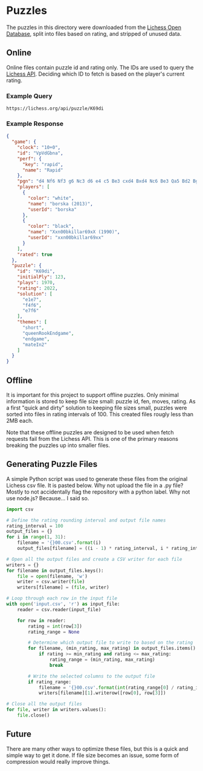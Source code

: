# Puzzles

The puzzles in this directory were downloaded from the [Lichess Open Database](https://database.lichess.org/#puzzles), split into files based on rating, and stripped of unused data.

## Online

Online files contain puzzle id and rating only. The IDs are used to query the [Lichess API](https://lichess.org/api#tag/Puzzles/operation/apiPuzzleId). Deciding which ID to fetch is based on the player's current rating.

### Example Query

`https://lichess.org/api/puzzle/K69di`

### Example Response

```json
{
  "game": {
    "clock": "10+0",
    "id": "VpVdGbna",
    "perf": {
      "key": "rapid",
      "name": "Rapid"
    },
    "pgn": "d4 Nf6 Nf3 g6 Nc3 d6 e4 c5 Be3 cxd4 Bxd4 Nc6 Be3 Qa5 Bd2 Bg7 Be2 O-O O-O Qb6 Rb1 Bg4 h3 Bxf3 Bxf3 Nd4 Be3 Nxf3+ Qxf3 Qc6 Bd4 a6 Bxf6 Bxf6 Nd5 Qxc2 Nxf6+ exf6 Qxf6 Qxe4 Qxd6 Rad8 Qb6 Rfe8 Rfe1 Qxe1+ Rxe1 Rxe1+ Kh2 Rd2 Kg3 Ree2 Qxb7 Rxb2 Qxa6 Rxa2 Qc8+ Kg7 Qc3+ Kg8 Qc5 Rxf2 Qc8+ Kg7 Qc3+ Kh6 Qe3+ Kg7 Qe5+ Kf8 Qh8+ Ke7 Qe5+ Kf8 Qb8+ Kg7 Qe5+ f6 Qe7+ Kh6 Qf8+ Kg5 h4+ Kh5 Qc5+ f5 Qc1 Rxg2+ Kh3 Rh2+ Kg3 Rag2+ Kf3 Rg4 Qd1 Rhxh4 Kf2 Rh2+ Kf3 Rh3+ Ke2 Rg2+ Kf1+ Rg4 Kf2 g5 Qd8 h6 Qe8+ Kh4 Kf1 h5 Qe1+ Rhg3 Qe5 f4 Qe1 f3 Kf2 Rf4 Qh1+ Rh3 Qe1 g4",
    "players": [
      {
        "color": "white",
        "name": "borska (2013)",
        "userId": "borska"
      },
      {
        "color": "black",
        "name": "Xxn00bkillar69xX (1990)",
        "userId": "xxn00bkillar69xx"
      }
    ],
    "rated": true
  },
  "puzzle": {
    "id": "K69di",
    "initialPly": 123,
    "plays": 1970,
    "rating": 2022,
    "solution": [
      "e1e7",
      "f4f6",
      "e7f6"
    ],
    "themes": [
      "short",
      "queenRookEndgame",
      "endgame",
      "mateIn2"
    ]
  }
}
```

## Offline

It is important for this project to support offline puzzles. Only minimal information is stored to keep file size small: puzzle id, fen, moves, rating. As a first "quick and dirty" solution to keeping file sizes small, puzzles were sorted into files in rating intervals of 100. This created files rougly less than 2MB each.

Note that these offline puzzles are designed to be used when fetch requests fail from the Lichess API. This is one of the primary reasons breaking the puzzles up into smaller files.

## Generating Puzzle Files

A simple Python script was used to generate these files from the original Lichess csv file. It is pasted below. Why not upload the file in a .py file? Mostly to not accidentally flag the repository with a python label. Why not use node.js? Because... I said so.

```python
import csv

# Define the rating rounding interval and output file names
rating_interval = 100
output_files = {}
for i in range(1, 31):
    filename = '{}00.csv'.format(i)
    output_files[filename] = ((i - 1) * rating_interval, i * rating_interval - 1)

# Open all the output files and create a CSV writer for each file
writers = {}
for filename in output_files.keys():
    file = open(filename, 'w')
    writer = csv.writer(file)
    writers[filename] = (file, writer)

# Loop through each row in the input file
with open('input.csv', 'r') as input_file:
    reader = csv.reader(input_file)

    for row in reader:
        rating = int(row[3])
        rating_range = None

        # Determine which output file to write to based on the rating
        for filename, (min_rating, max_rating) in output_files.items():
            if rating >= min_rating and rating <= max_rating:
                rating_range = (min_rating, max_rating)
                break

        # Write the selected columns to the output file
        if rating_range:
            filename = '{}00.csv'.format(int(rating_range[0] / rating_interval) + 1)
            writers[filename][1].writerow([row[0], row[3]])

# Close all the output files
for file, writer in writers.values():
    file.close()

```

## Future

There are many other ways to optimize these files, but this is a quick and simple way to get it done. If file size becomes an issue, some form of compression would really improve things.

